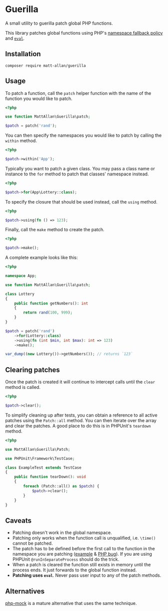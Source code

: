 # Guerilla

A small utility to guerilla patch global PHP functions.

This library patches global functions using PHP's [namespace fallback policy](https://www.php.net/manual/en/language.namespaces.fallback.php) and [`eval`](https://www.php.net/manual/en/function.eval.php).

## Installation

```
composer require matt-allan/guerilla
```

## Usage

To patch a function, call the `patch` helper function with the name of the function you would like to patch.

```php
<?php

use function MattAllan\Guerilla\patch;

$patch = patch('rand');
```

You can then specify the namespaces you would like to patch by calling the `within` method.

```php
<?php

$patch->within('App');
```

Typically you want to patch a given class. You may pass a class name or instance to the `for` method to patch that classes' namespace instead.

```php
<?php

$patch->for(App\Lottery::class);
```

To specify the closure that should be used instead, call the `using` method.

```php
<?php

$patch->using(fn () => 123);
```

Finally, call the `make` method to create the patch.

```php
<?php

$patch->make();
```

A complete example looks like this:

```php
<?php

namespace App;

use function MattAllan\Guerilla\patch;

class Lottery
{
    public function getNumbers(): int
    {
        return rand(100, 999);
    }
}

$patch = patch('rand')
    ->for(Lottery::class)
    ->using(fn (int $min, int $max): int => 123)
    ->make();

var_dump((new Lottery())->getNumbers()); // returns `123`
```

## Clearing patches

Once the patch is created it will continue to intercept calls until the `clear` method is called.

```php
<?php

$patch->clear();
```

To simplify cleaning up after tests, you can obtain a reference to all active patches using the `Patch::all` method. You can then iterate over the array and clear the patches. A good place to do this is in PHPUnit's `teardown` method.

```php
<?php

use MattAllan\Guerilla\Patch;

use PHPUnit\Framework\TestCase;

class ExampleTest extends TestCase
{
    public function tearDown(): void
    {
        foreach (Patch::all() as $patch) {
            $patch->clear();
        }
    }
}
```

## Caveats

* Patching doesn't work in the global namespace.
* Patching only works when the function call is unqualified, i.e. `\time()` cannot be patched.
* The patch has to be defined before the first call to the function in the namespace you are patching ([example](https://3v4l.org/5BpT9) & [PHP bug](https://bugs.php.net/bug.php?id=64346)).  If you are using PHPUnit `@runInSeparateProcess` should do the trick.
* When a patch is cleared the function still exists in memory until the process ends.  It just forwards to the global function instead.
* **Patching uses `eval`**. Never pass user input to any of the patch methods.

## Alternatives

[php-mock](https://github.com/php-mock/php-mock) is a mature alternative that uses the same technique.
